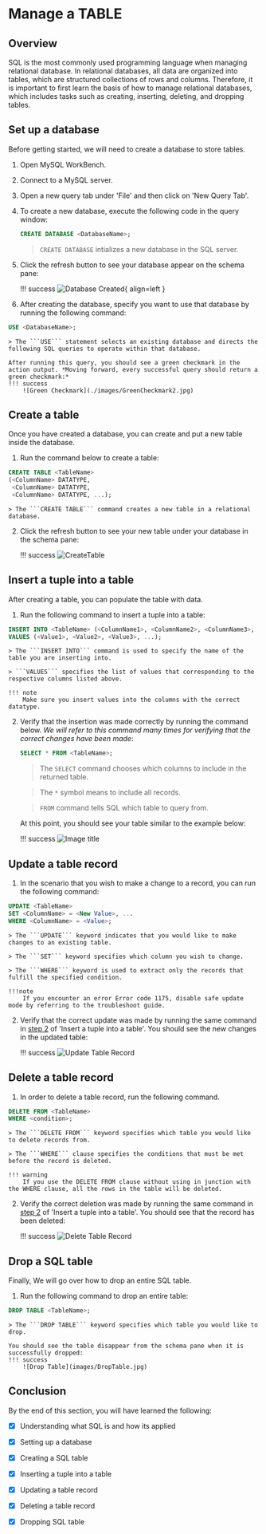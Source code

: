 # Manage a TABLE

## Overview
SQL is the most commonly used programming language when managing relational database. In relational databases, all data are organized into tables, which are structured collections of rows and columns. Therefore, it is important to first learn the basis of how to manage relational databases, which includes tasks such as creating, inserting, deleting, and dropping tables.

## Set up a database
Before getting started, we will need to create a database to store tables.

1. Open MySQL WorkBench.

2. Connect to a MySQL server.

3. Open a new query tab under 'File' and then click on 'New Query Tab'.

4. To create a new database, execute the following code in the query window: 

    ``` sql
    CREATE DATABASE <DatabaseName>;    
    ```

    > ```CREATE DATABASE``` intializes a new database in the SQL server.

5. Click the refresh button to see your database appear on the schema pane:

    !!! success
        ![Database Created](./images/DatabaseName4.jpg){ align=left }


6. After creating the database, specify you want to use that database by running the following command:
``` sql
USE <DatabaseName>;
```

    > The ```USE``` statement selects an existing database and directs the following SQL queries to operate within that database. 
      
    After running this query, you should see a green checkmark in the action output. *Moving forward, every successful query should return a green checkmark:*
    !!! success
        ![Green Checkmark](./images/GreenCheckmark2.jpg)
        
    

## Create a table
Once you have created a database, you can create and put a new table inside the database. 

1. Run the command below to create a table:
``` sql
CREATE TABLE <TableName>        
(<ColumnName> DATATYPE,         
 <ColumnName> DATATYPE,         
 <ColumnName> DATATYPE, ...);
```

    > The ```CREATE TABLE``` command creates a new table in a relational database. 

2. Click the refresh button to see your new table under your database in the schema pane:

    !!! success
        ![CreateTable](images/CreateTable.jpg)

## Insert a tuple into a table
After creating a table, you can populate the table with data.

1. Run the following command to insert a tuple into a table:
``` sql
INSERT INTO <TableName> (<ColumnName1>, <ColumnName2>, <ColumnName3>, ...) 
VALUES (<Value1>, <Value2>, <Value3>, ...); 
```

    > The ```INSERT INTO``` command is used to specify the name of the table you are inserting into. 
    
    > ```VALUES``` specifies the list of values that corresponding to the respective columns listed above.

    !!! note
        Make sure you insert values into the columns with the correct datatype.

2. Verify that the insertion was made correctly by running the command below. *We will refer to this command many times for verifying that the correct changes have been made*:

    ``` sql
    SELECT * FROM <TableName>;
    ```

    > The ```SELECT``` command chooses which columns to include in the returned table. 
    
    > The ```*``` symbol means to include all records. 
    
    > ```FROM``` command tells SQL which table to query from.


    At this point, you should see your table similar to the example below:

    !!! success
        ![Image title](images/VerifyTable.jpg)

## Update a table record
1. In the scenario that you wish to make a change to a record, you can run the following command:
``` sql
UPDATE <TableName>
SET <ColumnName> = <New Value>, ...
WHERE <ColumnName> = <Value>;
```

    > The ```UPDATE``` keyword indicates that you would like to make changes to an existing table. 
    
    > The ```SET``` keyword specifies which column you wish to change. 
    
    > The ```WHERE``` keyword is used to extract only the records that fulfill the specified condition.

    !!!note
        If you encounter an error Error code 1175, disable safe update mode by referring to the troubleshoot guide.

2. Verify that the correct update was made by running the same command in [step 2](task1.md#insert-a-tuple-into-a-table) of 'Insert a tuple into a table'. You should see the new changes in the updated table:

    !!! success
        ![Update Table Record](images/UpdateTable.jpg)

## Delete a table record

1. In order to delete a table record, run the following command.
``` sql
DELETE FROM <TableName>
WHERE <condition>;
```

    > The ```DELETE FROM``` keyword specifies which table you would like to delete records from. 
    
    > The ```WHERE``` clause specifies the conditions that must be met before the record is deleted.

    !!! warning
        If you use the DELETE FROM clause without using in junction with the WHERE clause, all the rows in the table will be deleted.

2. Verify the correct deletion was made by running the same command in [step 2](task1.md#insert-a-tuple-into-a-table) of 'Insert a tuple into a table'. You should see that the record has been deleted:


    !!! success
        ![Delete Table Record](images/DeleteTableData.jpg)



## Drop a SQL table
Finally, We will go over how to drop an entire SQL table. 

1. Run the following command to drop an entire table:
``` sql
DROP TABLE <TableName>;
```

    > The ```DROP TABLE``` keyword specifies which table you would like to drop.

    You should see the table disappear from the schema pane when it is successfully dropped:
    !!! success
        ![Drop Table](images/DropTable.jpg)


## Conclusion
By the end of this section, you will have learned the following:

- [x] Understanding what SQL is and how its applied
- [x] Setting up a database
- [x] Creating a SQL table
- [x] Inserting a tuple into a table
- [x] Updating a table record
- [x] Deleting a table record
- [x] Dropping SQL table

